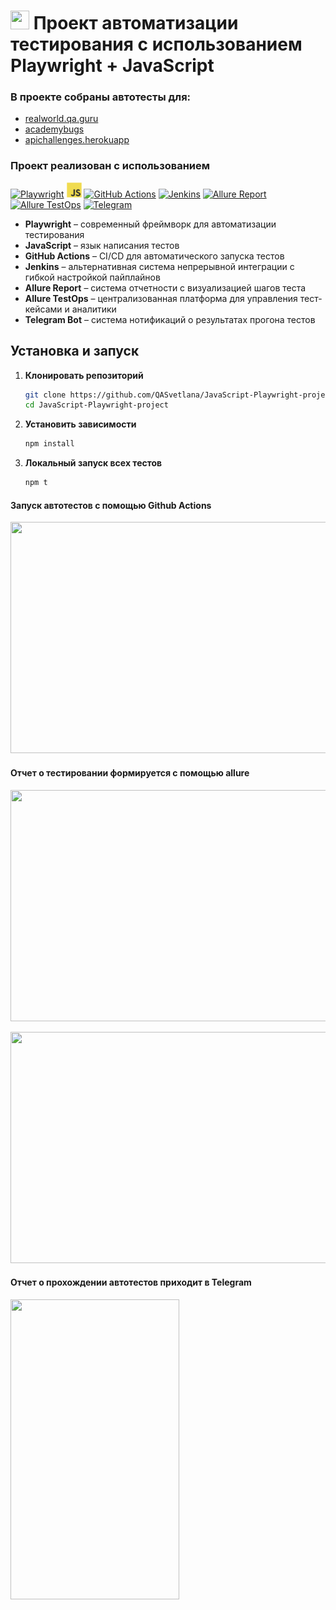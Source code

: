 # <img src="https://playwright.dev/img/playwright-logo.svg" width="30" height="30" alt=""> Проект автоматизации тестирования с использованием **Playwright** + **JavaScript**


### В проекте собраны автотесты для:
- [realworld.qa.guru](https://realworld.qa.guru/)
- [academybugs](https://academybugs.com/find-bugs/)
- [apichallenges.herokuapp](https://apichallenges.herokuapp.com/) 

### Проект реализован с использованием
[<img src="https://playwright.dev/img/playwright-logo.svg" width="24" title="Playwright">](https://playwright.dev) [<img src="https://raw.githubusercontent.com/devicons/devicon/master/icons/javascript/javascript-original.svg" width="24" title="JavaScript">](https://developer.mozilla.org/ru/docs/Web/JavaScript) [<img src="https://github.githubassets.com/images/modules/logos_page/GitHub-Mark.png" width="24" title="GitHub Actions">](https://github.com/features/actions) [<img src="https://www.jenkins.io/images/logos/jenkins/jenkins.svg" width="24" title="Jenkins">](https://www.jenkins.io) [<img src="https://avatars.githubusercontent.com/u/5879127?s=200&v=4" width="24" title="Allure Report">](https://docs.qameta.io/allure/) [<img src="https://allure.autotests.cloud/favicon.ico" width="24" title="Allure TestOps">](https://allure.autotests.cloud) [<img src="https://upload.wikimedia.org/wikipedia/commons/8/82/Telegram_logo.svg" width="24" title="Telegram">](https://telegram.org)

- **Playwright** – современный фреймворк для автоматизации тестирования 
- **JavaScript** – язык написания тестов 
- **GitHub Actions** – CI/CD для автоматического запуска тестов
- **Jenkins** – альтернативная система непрерывной интеграции с гибкой настройкой пайплайнов  
- **Allure Report** – система отчетности с визуализацией шагов теста  
- **Allure TestOps** – централизованная платформа для управления тест-кейсами и аналитики  
- **Telegram Bot** – система нотификаций о результатах прогона тестов  


## Установка и запуск

1. **Клонировать репозиторий**
   ```bash
   git clone https://github.com/QASvetlana/JavaScript-Playwright-project.git
   cd JavaScript-Playwright-project
   ```
2. **Установить зависимости**
   ```bash
   npm install
     ```
3. **Локальный запуск всех тестов**
   ```bash
   npm t
     ```

#### Запуск автотестов с помощью Github Actions
<img src="src/images/github actions.png" width="690" height="370"/></a>

#### Отчет о тестировании формируется с помощью allure
<img src="src/images/allure.png" width="690" height="370"/></a>

<img src="src/images/allure2.png" width="690" height="370"/></a>

#### Отчет о прохождении автотестов приходит в Telegram
<img src="src/images/telegram.jpg" width="270" height="480"/></a>
   







